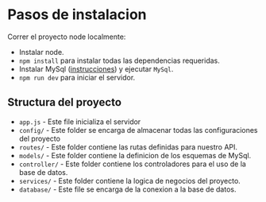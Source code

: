 # Pasos de instalacion

Correr el proyecto node localmente: 

- Instalar node. 
- `npm install` para instalar todas las dependencias requeridas.
- Instalar MySql ([instrucciones](https://www.digitalocean.com/community/tutorials/como-instalar-mysql-en-ubuntu-18-04-es)) y ejecutar `MySql`.
- `npm run dev` para iniciar el servidor.

## Structura del proyecto

- `app.js` - Este file inicializa el servidor
- `config/` - Este folder se encarga de almacenar todas las configuraciones del proyecto
- `routes/` - Este folder contiene las rutas definidas para nuestro API.
- `models/` - Este folder contiene la definicion de los esquemas de MySql.
- `controller/` - Este folder contiene los controladores para el uso de la base de datos.
- `services/` - Este folder contiene la logica de negocios del proyecto.
- `database/` - Este file se encarga de la conexion a la base de datos.
